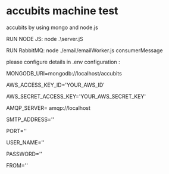 # accubits machine test

accubits by using mongo and node.js

RUN NODE JS:
node .\server.jS

RUN RabbitMQ:
node ./email/emailWorker.js consumerMessage

please configure details in .env
configuration :

MONGODB_URI=mongodb://localhost/accubits

AWS_ACCESS_KEY_ID='YOUR_AWS_ID'	

AWS_SECRET_ACCESS_KEY='YOUR_AWS_SECRET_KEY'

AMQP_SERVER= amqp://localhost

SMTP_ADDRESS='<SMTP>'
  
PORT='<PORT>'
  
USER_NAME='<USER NAME>'
  
PASSWORD='<PASSWORD>'
  
FROM='<FROM>'
